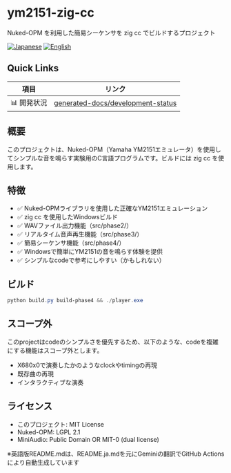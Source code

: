 # ym2151-zig-cc

Nuked-OPM を利用した簡易シーケンサを zig cc でビルドするプロジェクト

<p align="left">
  <a href="README.ja.md"><img src="https://img.shields.io/badge/🇯🇵-Japanese-red.svg" alt="Japanese"></a>
  <a href="README.md"><img src="https://img.shields.io/badge/🇺🇸-English-blue.svg" alt="English"></a>
</p>

## Quick Links
| 項目 | リンク |
|------|--------|
| 📊 開発状況 | [generated-docs/development-status](generated-docs/development-status.md) |

## 概要

このプロジェクトは、Nuked-OPM（Yamaha YM2151エミュレータ）を使用してシンプルな音を鳴らす実験用のC言語プログラムです。ビルドには zig cc を使用します。

## 特徴

- ✅ Nuked-OPMライブラリを使用した正確なYM2151エミュレーション
- ✅ zig cc を使用したWindowsビルド
- ✅ WAVファイル出力機能（src/phase2/）
- ✅ リアルタイム音声再生機能（src/phase3/）
- ✅ 簡易シーケンサ機能（src/phase4/）
- ✅ Windowsで簡単にYM2151の音を鳴らす体験を提供
- ✅ シンプルなcodeで参考にしやすい（かもしれない）

## ビルド

```powershell
python build.py build-phase4 && ./player.exe
```

## スコープ外

このprojectはcodeのシンプルさを優先するため、以下のような、codeを複雑にする機能はスコープ外とします。

- X680x0で演奏したかのようなclockやtimingの再現
- 既存曲の再現
- インタラクティブな演奏

## ライセンス

- このプロジェクト: MIT License
- Nuked-OPM: LGPL 2.1
- MiniAudio: Public Domain OR MIT-0 (dual license)

※英語版README.mdは、README.ja.mdを元にGeminiの翻訳でGitHub Actionsにより自動生成しています
